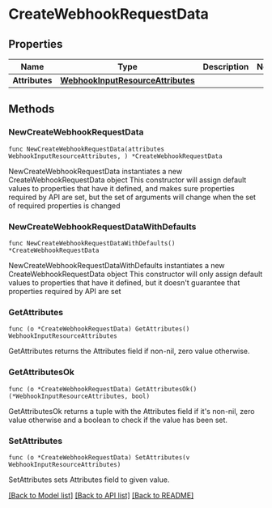 # CreateWebhookRequestData

## Properties

Name | Type | Description | Notes
------------ | ------------- | ------------- | -------------
**Attributes** | [**WebhookInputResourceAttributes**](WebhookInputResourceAttributes.md) |  | 

## Methods

### NewCreateWebhookRequestData

`func NewCreateWebhookRequestData(attributes WebhookInputResourceAttributes, ) *CreateWebhookRequestData`

NewCreateWebhookRequestData instantiates a new CreateWebhookRequestData object
This constructor will assign default values to properties that have it defined,
and makes sure properties required by API are set, but the set of arguments
will change when the set of required properties is changed

### NewCreateWebhookRequestDataWithDefaults

`func NewCreateWebhookRequestDataWithDefaults() *CreateWebhookRequestData`

NewCreateWebhookRequestDataWithDefaults instantiates a new CreateWebhookRequestData object
This constructor will only assign default values to properties that have it defined,
but it doesn't guarantee that properties required by API are set

### GetAttributes

`func (o *CreateWebhookRequestData) GetAttributes() WebhookInputResourceAttributes`

GetAttributes returns the Attributes field if non-nil, zero value otherwise.

### GetAttributesOk

`func (o *CreateWebhookRequestData) GetAttributesOk() (*WebhookInputResourceAttributes, bool)`

GetAttributesOk returns a tuple with the Attributes field if it's non-nil, zero value otherwise
and a boolean to check if the value has been set.

### SetAttributes

`func (o *CreateWebhookRequestData) SetAttributes(v WebhookInputResourceAttributes)`

SetAttributes sets Attributes field to given value.



[[Back to Model list]](../README.md#documentation-for-models) [[Back to API list]](../README.md#documentation-for-api-endpoints) [[Back to README]](../README.md)


